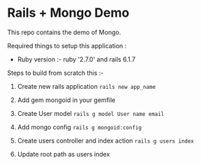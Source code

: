 # Rails + Mongo Demo

This repo contains the demo of Mongo.

Required things to setup this application :

* Ruby version :- ruby '2.7.0' and rails 6.1.7

Steps to build from scratch this :-  

1. Create new rails application 
`rails new app_name`

2. Add gem mongoid in your gemfile

3. Create User model
`rails g model User name email`

4. Add mongo config
`rails g mongoid:config`

5. Create users controller and index action
`rails g users index`

6. Update root path as users index
  